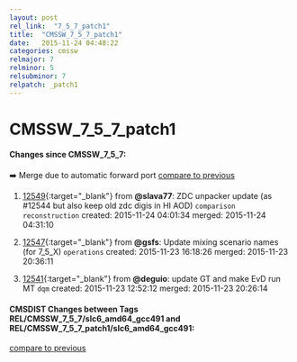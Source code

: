 ```yaml
---
layout: post
rel_link:  "7_5_7_patch1"
title:  "CMSSW_7_5_7_patch1"
date:   2015-11-24 04:48:22
categories: cmssw
relmajor: 7
relminor: 5
relsubminor: 7
relpatch: _patch1
---
```


# CMSSW_7_5_7_patch1
#### Changes since CMSSW_7_5_7:

:arrow_right: Merge due to automatic forward port
[compare to previous](https://github.com/cms-sw/cmssw/compare/CMSSW_7_5_7...CMSSW_7_5_7_patch1)



1. [12549](http://github.com/cms-sw/cmssw/pull/12549){:target="_blank"}  from **@slava77**: ZDC unpacker update (as #12544 but also keep old zdc digis in HI AOD) `comparison`  `reconstruction`  created: 2015-11-24 04:01:34 merged: 2015-11-24 04:31:10

2. [12547](http://github.com/cms-sw/cmssw/pull/12547){:target="_blank"}  from **@gsfs**: Update mixing scenario names (for 7_5_X) `operations`  created: 2015-11-23 16:18:26 merged: 2015-11-23 20:36:11

3. [12541](http://github.com/cms-sw/cmssw/pull/12541){:target="_blank"}  from **@deguio**: update GT and make EvD run MT `dqm`  created: 2015-11-23 12:52:12 merged: 2015-11-23 20:26:14

#### CMSDIST Changes between Tags REL/CMSSW_7_5_7/slc6_amd64_gcc491 and REL/CMSSW_7_5_7_patch1/slc6_amd64_gcc491:

[compare to previous](https://github.com/cms-sw/cmsdist/compare/REL/CMSSW_7_5_7/slc6_amd64_gcc491...REL/CMSSW_7_5_7_patch1/slc6_amd64_gcc491)


